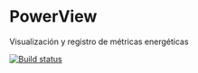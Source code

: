 # PowerView
Visualización y registro de métricas energéticas

[![Build status](https://ci.appveyor.com/api/projects/status/nlas3d9hkqcts6au/branch/master?svg=true)](https://ci.appveyor.com/project/FelipeTurcatti/powerview/branch/master)
